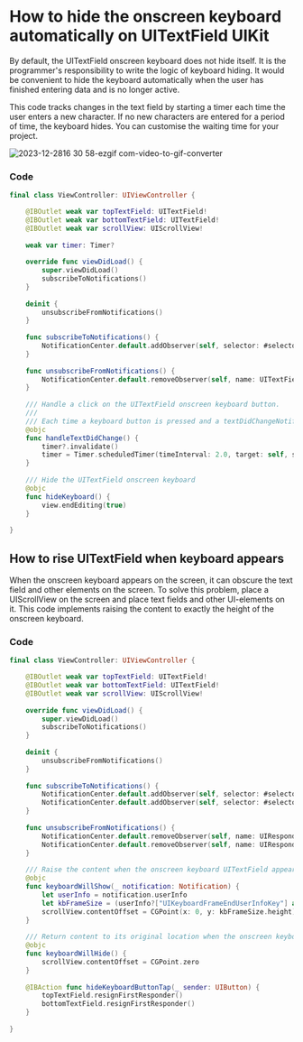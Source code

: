 # How to hide the onscreen keyboard automatically on UITextField UIKit

By default, the UITextField onscreen keyboard does not hide itself. It is the programmer's responsibility to write the logic of keyboard hiding. 
It would be convenient to hide the keyboard automatically when the user has finished entering data and is no longer active.

This code tracks changes in the text field by starting a timer each time the user enters a new character. If no new characters are entered for a period of time, the keyboard hides. You can customise the waiting time for your project.

![2023-12-2816 30 58-ezgif com-video-to-gif-converter](https://github.com/Konst-Is/HideKeyboardAutomatically/assets/125888284/1c467426-bb58-4a28-8aed-9a4dc40428b5)

### Code

```swift
final class ViewController: UIViewController {

    @IBOutlet weak var topTextField: UITextField!
    @IBOutlet weak var bottomTextField: UITextField!
    @IBOutlet weak var scrollView: UIScrollView!
    
    weak var timer: Timer?
    
    override func viewDidLoad() {
        super.viewDidLoad()
        subscribeToNotifications()
    }
    
    deinit {
        unsubscribeFromNotifications()
    }
    
    func subscribeToNotifications() {
        NotificationCenter.default.addObserver(self, selector: #selector(handleTextDidChange), name: UITextField.textDidChangeNotification, object: nil)
    }
    
    func unsubscribeFromNotifications() {
        NotificationCenter.default.removeObserver(self, name: UITextField.textDidChangeNotification , object: nil)
    }
    
    /// Handle a click on the UITextField onscreen keyboard button.
    ///
    /// Each time a keyboard button is pressed and a textDidChangeNotification notification is received, the timer is stopped if it was started, and the timer is started again, which calls the hideKeyboard() method via timeInterval.
    @objc
    func handleTextDidChange() {
        timer?.invalidate()
        timer = Timer.scheduledTimer(timeInterval: 2.0, target: self, selector: #selector(hideKeyboard), userInfo: nil, repeats: false)
    }
    
    /// Hide the UITextField onscreen keyboard
    @objc
    func hideKeyboard() {
        view.endEditing(true)
    }
    
}
```

## How to rise UITextField when keyboard appears

When the onscreen keyboard appears on the screen, it can obscure the text field and other elements on the screen. To solve this problem, place a UIScrollView on the screen and place text fields and other UI-elements on it. 
This code implements raising the content to exactly the height of the onscreen keyboard.

### Code

```swift
final class ViewController: UIViewController {

    @IBOutlet weak var topTextField: UITextField!
    @IBOutlet weak var bottomTextField: UITextField!
    @IBOutlet weak var scrollView: UIScrollView!
    
    override func viewDidLoad() {
        super.viewDidLoad()
        subscribeToNotifications()
    }
    
    deinit {
        unsubscribeFromNotifications()
    }
    
    func subscribeToNotifications() {
        NotificationCenter.default.addObserver(self, selector: #selector(keyboardWillShow), name: UIResponder.keyboardWillShowNotification, object: nil)
        NotificationCenter.default.addObserver(self, selector: #selector(keyboardWillHide), name: UIResponder.keyboardWillHideNotification, object: nil)
    }
    
    func unsubscribeFromNotifications() {
        NotificationCenter.default.removeObserver(self, name: UIResponder.keyboardWillChangeFrameNotification, object: nil)
        NotificationCenter.default.removeObserver(self, name: UIResponder.keyboardWillHideNotification, object: nil)
    }
    
    /// Raise the content when the onscreen keyboard UITextField appears
    @objc
    func keyboardWillShow(_ notification: Notification) {
        let userInfo = notification.userInfo
        let kbFrameSize = (userInfo?["UIKeyboardFrameEndUserInfoKey"] as! NSValue).cgRectValue
        scrollView.contentOffset = CGPoint(x: 0, y: kbFrameSize.height)
    }
    
    /// Return content to its original location when the onscreen keyboard UITextField disappears
    @objc
    func keyboardWillHide() {
        scrollView.contentOffset = CGPoint.zero
    }
    
    @IBAction func hideKeyboardButtonTap(_ sender: UIButton) {
        topTextField.resignFirstResponder()
        bottomTextField.resignFirstResponder()
    }
    
}
```




